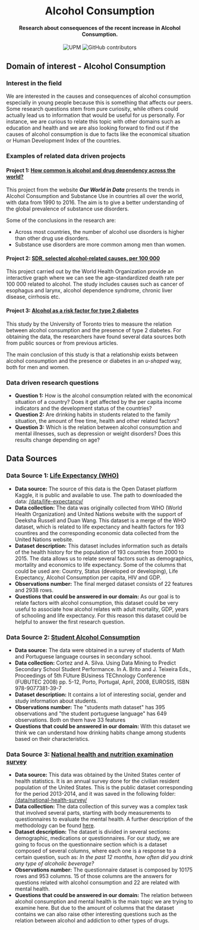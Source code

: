 <h1 align="center">Alcohol Consumption</h1>
<h4 align="center">Research about consequences of the recent increase in Alcohol Consumption. </h4>

<p align="center">
  <img alt="UPM" src="https://img.shields.io/badge/EIT%20Digital-UPM-blue?style=flat-square">
  <img alt="GitHub contributors" src="https://img.shields.io/github/contributors/angeligareta/AlcoholConsumption?style=flat-square">
</p>

## Domain of interest - Alcohol Consumption

### Interest in the field

We are interested in the causes and consequences of alcohol consumption especially in young people because this is something that affects our peers. Some research questions stem from pure curiosity, while others could actually lead us to information that would be useful for us personally. For instance, we are curious to relate this topic with other domains such as education and health and we are also looking forward to find out if the causes of alcohol consumption is due to facts like the economical situation or Human Development Index of the countries.

### Examples of related data driven projects

#### Project 1: [How common is alcohol and drug dependency across the world?](https://ourworldindata.org/alcohol-and-drug-dependency)

This project from the website **_Our World in Data_** presents the trends in Alcohol Consumption and Substance Use in countries all over the world, with data from 1990 to 2016. The aim is to give a better understanding of the global prevalence of substance use disorders.

Some of the conclusions in the research are:

- Across most countries, the number of alcohol use disorders is higher than other drug use disorders.
- Substance use disorders are more common among men than women.

#### Project 2: [SDR, selected alcohol-related causes, per 100 000](https://gateway.euro.who.int/en/indicators/hfa_293-1970-sdr-selected-alcohol-related-causes-per-100-000/)

This project carried out by the World Health Organization provide an interactive graph where we can see the age-standardized death rate per 100 000 related to alcohol. The study includes causes such as cancer of esophagus and larynx, alcohol dependence syndrome, chronic liver disease, cirrhosis etc.

#### Project 3: [Alcohol as a risk factor for type 2 diabetes](https://care.diabetesjournals.org/content/32/11/2123.full-text.pdf)

This study by the University of Toronto tries to measure the relation between alcohol consumption and the presence of type 2 diabetes. For obtaining the data, the researchers have found several data sources both from public sources or from previous articles.

The main conclusion of this study is that a relationship exists between alcohol consumption and the presence or diabetes in an _u-shaped_ way, both for men and women.

### Data driven research questions

- **Question 1:** How is the alcohol consumption related with the economical situation of a country? Does it get affected by the per capita income indicators and the development status of the countries?
- **Question 2:** Are drinking habits in students related to the family situation, the amount of free time, health and other related factors?
- **Question 3:** Which is the relation between alcohol consumption and mental illnesses, such as depression or weight disorders? Does this results change depending on age?

## Data Sources

### Data Source 1: [Life Expectancy (WHO)](https://www.kaggle.com/augustus0498/life-expectancy-who)

- **Data source:** The source of this data is the Open Dataset platform Kaggle, it is public and available to use. The path to downloaded the data: [/data/life-expectancy/](./data/life-expectancy/)
- **Data collection:** The data was originally collected from WHO (World Health Organization) and United Nations website with the support of Deeksha Russell and Duan Wang. This dataset is a merge of the WHO dataset, which is related to life expectancy and health factors for 193 countires and the corresponding economic data collected from the United Nations website.
- **Dataset description:** This dataset includes information such as details of the health history for the population of 193 countries from 2000 to 2015. The data allows us to relate several factors such as demographics, mortality and economics to life expectancy. Some of the columns that could be used are: Country, Status (developed or developing), Life Expectancy, Alcohol Consumption per capita, HIV and GDP.
- **Observations number:** The final merged dataset consists of 22 features and 2938 rows.
- **Questions that could be answered in our domain:** As our goal is to relate factors with alcohol consumption, this dataset could be very useful to associate how alcohol relates with adult mortality, GDP, years of schooling and life expectancy. For this reason this dataset could be helpful to answer the first research question.

### Data Source 2: [Student Alcohol Consumption](https://www.kaggle.com/uciml/student-alcohol-consumption)

- **Data source:** The data were obtained in a survey of students of Math and Portuguese language courses in secondary school.
- **Data collection:** Cortez and A. Silva. Using Data Mining to Predict Secondary School Student Performance. In A. Brito and J. Teixeira Eds., Proceedings of 5th FUture BUsiness TEChnology Conference (FUBUTEC 2008) pp. 5-12, Porto, Portugal, April, 2008, EUROSIS, ISBN 978-9077381-39-7
- **Dataset description:** It contains a lot of interesting social, gender and study information about students.
- **Observations number:** The "students math dataset" has 395 observations and "the student portuguese language" has 649 observations. Both on them have 33 features
- **Questions that could be answered in our domain:** With this dataset we think we can understand how drinking habits change among students based on their characteristics.

### Data Source 3: [National health and nutrition examination survey](https://www.kaggle.com/cdc/national-health-and-nutrition-examination-survey)

- **Data source:** This data was obtained by the United States center of health statistics. It is an annual survey done for the civilian resident population of the United States. This is the public dataset corresponding for the period 2013-2014, and it was saved in the following folder: [/data/national-health-survey/](./data/national-health-survey/)
- **Data collection:** The data collection of this survey was a complex task that involved several parts, starting with body measurements to questionnaires to evaluate the mental health. A further description of the methodology can be found [here](https://www.cdc.gov/nchs/data/series/sr_01/sr01_056.pdf).
- **Dataset description:** The dataset is divided in several sections: demographic, medications or questionnaires. For our study, we are going to focus on the questionnaire section which is a dataset composed of several columns, where each one is a response to a certain question, such as: _In the past 12 months, how often did you drink any type of alcoholic beverage?_
- **Observations number:** The questionnaire dataset is composed by 10175 rows and 953 columns. 15 of those columns are the answers for questions related with alcohol consumption and 22 are related with mental health.
- **Questions that could be answered in our domain:** The relation between alcohol consumption and mental health is the main topic we are trying to examine here. But due to the amount of columns that the dataset contains we can also raise other interesting questions such as the relation between alcohol and addiction to other types of drugs.

